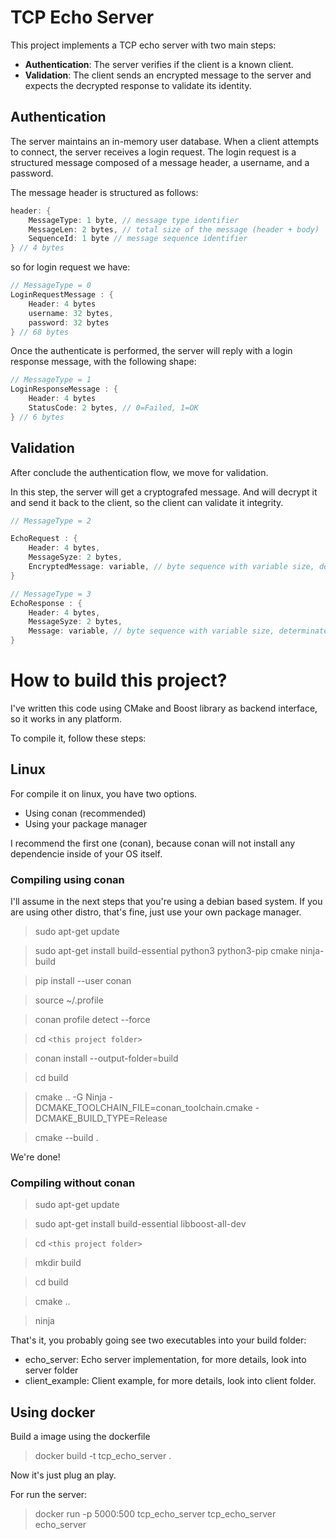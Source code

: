 # TCP Echo Server

This project implements a TCP echo server with two main steps:

- **Authentication**: The server verifies if the client is a known client.
- **Validation**: The client sends an encrypted message to the server and expects the decrypted response to validate its identity.

## Authentication

The server maintains an in-memory user database. When a client attempts to connect, the server receives a login request. The login request is a structured message composed of a message header, a username, and a password.

The message header is structured as follows:
```cpp
header: {
    MessageType: 1 byte, // message type identifier
    MessageLen: 2 bytes, // total size of the message (header + body)
    SequenceId: 1 byte // message sequence identifier
} // 4 bytes
```

so for login request we have:
```cpp
// MessageType = 0
LoginRequestMessage : {
    Header: 4 bytes
    username: 32 bytes,
    password: 32 bytes
} // 68 bytes
```

Once the authenticate is performed, the server will reply with a login response message, with the following shape:

```cpp
// MessageType = 1
LoginResponseMessage : {
    Header: 4 bytes
    StatusCode: 2 bytes, // 0=Failed, 1=OK
} // 6 bytes
```

## Validation

After conclude the authentication flow, we move for validation.

In this step, the server will get a cryptografed message. And will decrypt it and send it back to the client, so the client can validate it integrity.

```cpp
// MessageType = 2

EchoRequest : {
    Header: 4 bytes,
    MessageSyze: 2 bytes,
    EncryptedMessage: variable, // byte sequence with variable size, determinated by MessageSyze
}
```

```cpp
// MessageType = 3
EchoResponse : {
    Header: 4 bytes,
    MessageSyze: 2 bytes,
    Message: variable, // byte sequence with variable size, determinated by MessageSyze
}
```

# How to build this project?

I've written this code using CMake and Boost library as backend interface, so it works in any platform.

To compile it, follow these steps:

## Linux
For compile it on linux, you have two options.
- Using conan (recommended)
- Using your package manager

I recommend the first one (conan), because conan will not install any dependencie inside of your OS itself.

### Compiling using conan
I'll assume in the next steps that you're using a debian based system. If you are using other distro, that's fine, just use your own package manager.

> sudo apt-get update

> sudo apt-get install build-essential python3 python3-pip cmake ninja-build

> pip install --user conan

> source ~/.profile

> conan profile detect --force

> cd `<this project folder>`

> conan install --output-folder=build

> cd build

> cmake .. -G Ninja -DCMAKE_TOOLCHAIN_FILE=conan_toolchain.cmake -DCMAKE_BUILD_TYPE=Release

> cmake --build .

We're done!

### Compiling without conan

> sudo apt-get update

> sudo apt-get install build-essential libboost-all-dev

> cd `<this project folder>`

> mkdir build

> cd build

> cmake ..

> ninja

That's it, you probably going see two executables into your build folder:
- echo_server: Echo server implementation, for more details, look into server folder
- client_example: Client example, for more details, look into client folder.

## Using docker

Build a image using the dockerfile

> docker build -t tcp_echo_server .

Now it's just plug an play.

For run the server:

> docker run -p 5000:500 tcp_echo_server tcp_echo_server echo_server
